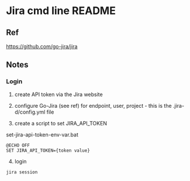 # Jira cmd line README

## Ref

https://github.com/go-jira/jira

## Notes

### Login

1. create API token via the Jira website

2. configure Go-Jira (see ref) for endpoint, user, project - this is the .jira-d/config.yml file

3. create a script to set JIRA_API_TOKEN

set-jira-api-token-env-var.bat
```
@ECHO OFF
SET JIRA_API_TOKEN={token value}
```

4. login

`jira session`

